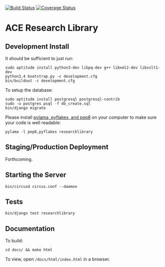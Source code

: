 [![Build Status](https://travis-ci.org/FUB-HCC/ACE-Research-Library.svg?branch=master)](https://travis-ci.org/FUB-HCC/ACE-Research-Library)
[![Coverage Status](https://coveralls.io/repos/github/FUB-HCC/ACE-Research-Library/badge.svg?branch=master)](https://coveralls.io/github/FUB-HCC/ACE-Research-Library?branch=master)

# ACE Research Library

## Development Install

It should be sufficient to just run:

    sudo aptitude install python3-dev libpq-dev g++ libxml2-dev libxslt1-dev
    python3.4 bootstrap.py -c development.cfg
    bin/buildout -c development.cfg

To setup the database:

    sudo aptitude install postgresql postgresql-contrib
    sudo -u postgres psql -f db_create.sql
    bin/django migrate

Please install [pylama, pyflakes, and pep8](https://pylama.readthedocs.io/) on your computer to make sure your code is well readable:

    pylama -l pep8,pyflakes researchlibrary

## Staging/Production Deployment

Forthcoming.

## Starting the Server

    bin/circusd circus.conf --daemon

## Tests

    bin/django test researchlibrary

## Documentation

To build:

    cd docs/ && make html

To view, open `/docs/html/index.html` in a browser.
